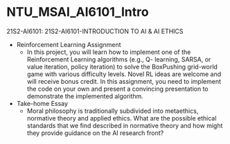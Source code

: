 # NTU_MSAI_AI6101_Intro

21S2-AI6101: 21S2-AI6101-INTRODUCTION TO AI & AI ETHICS

- Reinforcement Learning Assignment
    - In this project, you will learn how to implement one of the Reinforcement Learning algorithms (e.g., Q- learning, SARSA, or value iteration, policy iteration) to solve the BoxPushing grid-world game with various difficulty levels. Novel RL ideas are welcome and will receive bonus credit. In this assignment, you need to implement the code on your own and present a convincing presentation to demonstrate the implemented algorithm.
- Take-home Essay
    - Moral philosophy is traditionally subdivided into metaethics, normative theory and applied ethics. What are the possible ethical standards that we find described in normative theory and how might they provide guidance on the AI research front?
